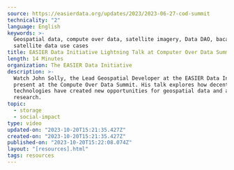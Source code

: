 ```yaml
---
source: https://easierdata.org/updates/2023/2023-06-27-cod-summit
technicality: "2"
language: English
keywords: >-
  Geospatial data, compute over data, satellite imagery, Data DAO, bacalhau,
  satellite data use cases
title: EASIER Data Initiative Lightning Talk at Computer Over Data Summit
length: 14 Minutes
organization: The EASIER Data Initiative
description: >-
  Watch John Solly, the Lead Geospatial Developer at the EASIER Data Initiative,
  present at the Compute Over Data Summit. His talk explores how decentralized
  technologies have created new opportunities for geospatial data and associated
  research.
topic:
  - storage
  - social-impact
type: video
updated-on: "2023-10-20T15:21:35.427Z"
created-on: "2023-10-20T15:21:35.427Z"
published-on: "2023-10-20T15:22:08.074Z"
layout: "[resources].html"
tags: resources
---
```

